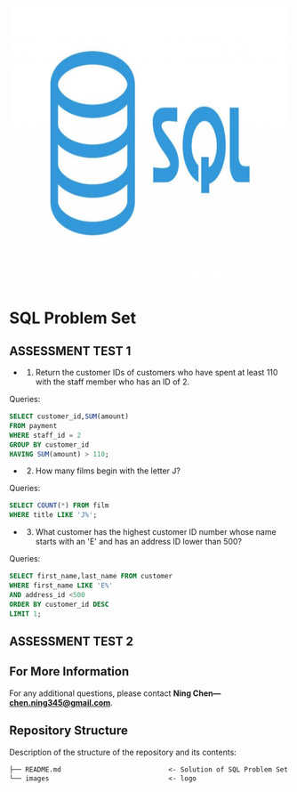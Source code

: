 <p>
<img src="images/sql.jpg" width="900" height="500">
</p>

# SQL Problem Set

## ASSESSMENT TEST 1

- 1. Return the customer IDs of customers who have spent at least 110 with the staff member who has an ID of 2.

Queries: 
```sql
SELECT customer_id,SUM(amount)
FROM payment
WHERE staff_id = 2
GROUP BY customer_id
HAVING SUM(amount) > 110; 
```

- 2. How many films begin with the letter J?


Queries: 
```sql
SELECT COUNT(*) FROM film
WHERE title LIKE 'J%';
```

- 3. What customer has the highest customer ID number whose name starts with an 'E' and has an address ID lower than 500?

Queries: 
```sql
SELECT first_name,last_name FROM customer
WHERE first_name LIKE 'E%'
AND address_id <500
ORDER BY customer_id DESC
LIMIT 1;
```


## ASSESSMENT TEST 2




## For More Information

For any additional questions, please contact **Ning Chen—chen.ning345@gmail.com**.

## Repository Structure

Description of the structure of the repository and its contents:
```
├── README.md                           <- Solution of SQL Problem Set
└── images                              <- logo
```